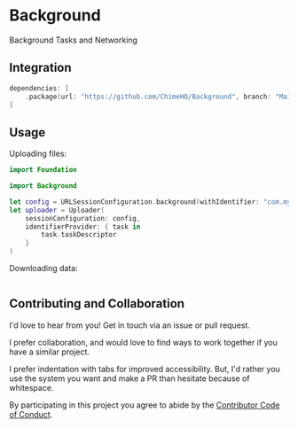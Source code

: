 # Background
Background Tasks and Networking

## Integration

```swift
dependencies: [
    .package(url: "https://github.com/ChimeHQ/Background", branch: "Main")
]
```

## Usage

Uploading files:

```swift
import Foundation

import Background

let config = URLSessionConfiguration.background(withIdentifier: "com.my.background-id")
let uploader = Uploader(
    sessionConfiguration: config,
    identifierProvider: { task in 
        task.taskDescriptor
    }
)

```

Downloading data:

```swift
```

## Contributing and Collaboration

I'd love to hear from you! Get in touch via an issue or pull request.

I prefer collaboration, and would love to find ways to work together if you have a similar project.

I prefer indentation with tabs for improved accessibility. But, I'd rather you use the system you want and make a PR than hesitate because of whitespace.

By participating in this project you agree to abide by the [Contributor Code of Conduct](CODE_OF_CONDUCT.md).
